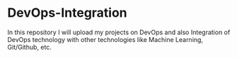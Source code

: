 # DevOps-Integration
In this repository I will upload my projects on DevOps and also Integration of DevOps technology with other technologies like Machine Learning, Git/Github, etc.


